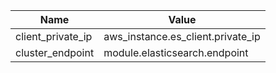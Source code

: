 |Name|Value|
|---|---|
|client_private_ip|aws_instance.es_client.private_ip|
|cluster_endpoint|module.elasticsearch.endpoint|
